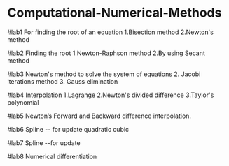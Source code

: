 # Computational-Numerical-Methods
#lab1 For finding the root of an equation
1.Bisection method
2.Newton's method

#lab2 Finding the root
1.Newton-Raphson method
2.By using Secant method

#lab3 Newton's method to solve the system of equations
2. Jacobi iterations method
3. Gauss elimination

#lab4 Interpolation
1.Lagrange
2.Newton's divided difference
3.Taylor's polynomial

#lab5 Newton’s Forward and Backward difference interpolation.

#lab6  Spline -- for update
quadratic
cubic

#lab7 Spline --for update

#lab8  Numerical differentiation
